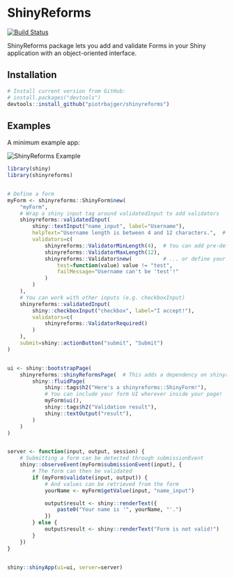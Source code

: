 # ShinyReforms
[![Build Status](https://travis-ci.com/piotrbajger/shinyreforms.svg?token=f2fdroCWHHtzKnXccRgX&branch=master)](https://travis-ci.com/piotrbajger/shinyreforms)

ShinyReforms package lets you add and validate Forms in your
Shiny application with an object-oriented interface.

## Installation

```r
# Install current version from GitHub:
# install.packages("devtools")
devtools::install_github("piotrbajger/shinyreforms")
```

## Examples

A minimum example app:

![ShinyReforms Example](https://i.imgur.com/bdC7joB.png "ShinyReforms Example")

```r
library(shiny)
library(shinyreforms)


# Define a form
myForm <- shinyreforms::ShinyForm$new(
    "myForm", 
    # Wrap a shiny input tag around validatedInput to add validators
    shinyreforms::validatedInput(
        shiny::textInput("name_input", label="Username"),
        helpText="Username length is between 4 and 12 characters.",  # Include a tooltip
        validators=c(
            shinyreforms::ValidatorMinLength(4),  # You can add pre-defined validators...
            shinyreforms::ValidatorMaxLength(12),
            shinyreforms::Validator$new(          # ... or define your own
                test=function(value) value != "test",
                failMessage="Username can't be 'test'!"
            )
        )
    ),
    # You can work with other inputs (e.g. checkboxInput)
    shinyreforms::validatedInput(
        shiny::checkboxInput("checkbox", label="I accept!"),
        validators=c(
            shinyreforms::ValidatorRequired()
        )
    ),
    submit=shiny::actionButton("submit", "Submit")
)


ui <- shiny::bootstrapPage(
    shinyreforms::shinyReformsPage(  # This adds a dependency on shinyreforms .css
        shiny::fluidPage(
            shiny::tags$h2("Here's a shinyreforms::ShinyForm!"),
            # You can include your form UI wherever inside your page!
            myForm$ui(),
            shiny::tags$h2("Validation result"),
            shiny::textOutput("result"),
        )
    )
)


server <- function(input, output, session) {
    # Submitting a form can be detected through submissionEvent
    shiny::observeEvent(myForm$submissionEvent(input), {
        # The form can then be validated
        if (myForm$validate(input, output)) {
            # And values can be retrieved from the form
            yourName <- myForm$getValue(input, "name_input")

            output$result <- shiny::renderText({
                paste0("Your name is '", yourName, "'.")
            })
        } else {
            output$result <- shiny::renderText("Form is not valid!")
        }
    })
}


shiny::shinyApp(ui=ui, server=server)
```